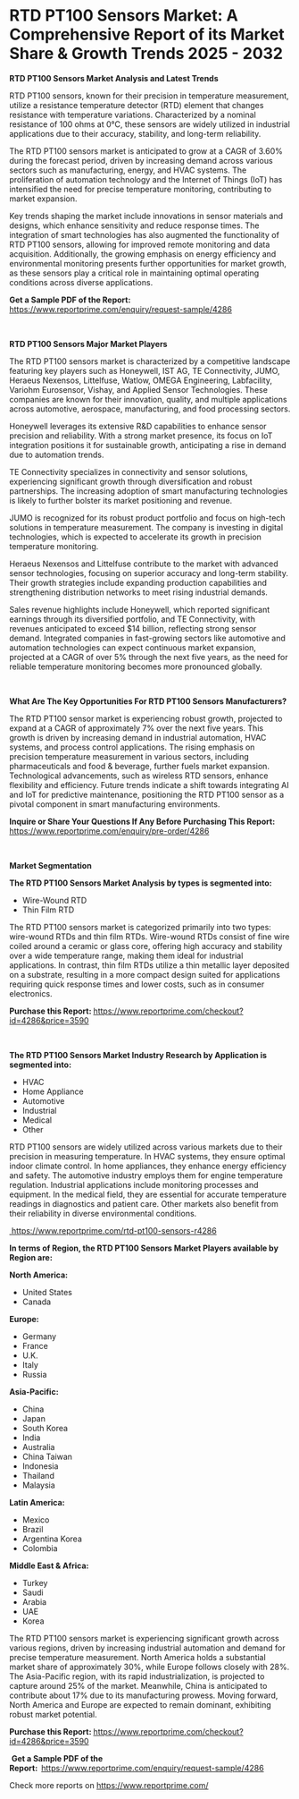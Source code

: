 <p><h1>RTD PT100 Sensors Market: A Comprehensive Report of its Market Share & Growth Trends 2025 - 2032</h1></p><p><strong>RTD PT100 Sensors Market Analysis and Latest Trends</strong></p>
<p><p>RTD PT100 sensors, known for their precision in temperature measurement, utilize a resistance temperature detector (RTD) element that changes resistance with temperature variations. Characterized by a nominal resistance of 100 ohms at 0°C, these sensors are widely utilized in industrial applications due to their accuracy, stability, and long-term reliability. </p><p>The RTD PT100 sensors market is anticipated to grow at a CAGR of 3.60% during the forecast period, driven by increasing demand across various sectors such as manufacturing, energy, and HVAC systems. The proliferation of automation technology and the Internet of Things (IoT) has intensified the need for precise temperature monitoring, contributing to market expansion. </p><p>Key trends shaping the market include innovations in sensor materials and designs, which enhance sensitivity and reduce response times. The integration of smart technologies has also augmented the functionality of RTD PT100 sensors, allowing for improved remote monitoring and data acquisition. Additionally, the growing emphasis on energy efficiency and environmental monitoring presents further opportunities for market growth, as these sensors play a critical role in maintaining optimal operating conditions across diverse applications.</p></p>
<p><strong>Get a Sample PDF of the Report:&nbsp;</strong> <a href="https://www.reportprime.com/enquiry/request-sample/4286?utm_campaign=3197&utm_medium=2&utm_source=Github&utm_content=ia&utm_term=19032025&utm_id=rtd-pt100-sensors">https://www.reportprime.com/enquiry/request-sample/4286</a></p>
<p>&nbsp;</p>
<p><strong>RTD PT100 Sensors Major Market Players</strong></p>
<p><p>The RTD PT100 sensors market is characterized by a competitive landscape featuring key players such as Honeywell, IST AG, TE Connectivity, JUMO, Heraeus Nexensos, Littelfuse, Watlow, OMEGA Engineering, Labfacility, Variohm Eurosensor, Vishay, and Applied Sensor Technologies. These companies are known for their innovation, quality, and multiple applications across automotive, aerospace, manufacturing, and food processing sectors.</p><p>Honeywell leverages its extensive R&D capabilities to enhance sensor precision and reliability. With a strong market presence, its focus on IoT integration positions it for sustainable growth, anticipating a rise in demand due to automation trends.</p><p>TE Connectivity specializes in connectivity and sensor solutions, experiencing significant growth through diversification and robust partnerships. The increasing adoption of smart manufacturing technologies is likely to further bolster its market positioning and revenue.</p><p>JUMO is recognized for its robust product portfolio and focus on high-tech solutions in temperature measurement. The company is investing in digital technologies, which is expected to accelerate its growth in precision temperature monitoring.</p><p>Heraeus Nexensos and Littelfuse contribute to the market with advanced sensor technologies, focusing on superior accuracy and long-term stability. Their growth strategies include expanding production capabilities and strengthening distribution networks to meet rising industrial demands.</p><p>Sales revenue highlights include Honeywell, which reported significant earnings through its diversified portfolio, and TE Connectivity, with revenues anticipated to exceed $14 billion, reflecting strong sensor demand. Integrated companies in fast-growing sectors like automotive and automation technologies can expect continuous market expansion, projected at a CAGR of over 5% through the next five years, as the need for reliable temperature monitoring becomes more pronounced globally.</p></p>
<p>&nbsp;</p>
<p><strong>What Are The Key Opportunities For RTD PT100 Sensors Manufacturers?</strong></p>
<p><p>The RTD PT100 sensor market is experiencing robust growth, projected to expand at a CAGR of approximately 7% over the next five years. This growth is driven by increasing demand in industrial automation, HVAC systems, and process control applications. The rising emphasis on precision temperature measurement in various sectors, including pharmaceuticals and food & beverage, further fuels market expansion. Technological advancements, such as wireless RTD sensors, enhance flexibility and efficiency. Future trends indicate a shift towards integrating AI and IoT for predictive maintenance, positioning the RTD PT100 sensor as a pivotal component in smart manufacturing environments.</p></p>
<p><strong>Inquire or Share Your Questions If Any Before Purchasing This Report:</strong> <a href="https://www.reportprime.com/enquiry/pre-order/4286?utm_campaign=3197&utm_medium=2&utm_source=Github&utm_content=ia&utm_term=19032025&utm_id=rtd-pt100-sensors">https://www.reportprime.com/enquiry/pre-order/4286</a></p>
<p>&nbsp;</p>
<p><strong>Market Segmentation</strong></p>
<p><strong>The RTD PT100 Sensors Market Analysis by types is segmented into:</strong></p>
<p><ul><li>Wire-Wound RTD</li><li>Thin Film RTD</li></ul></p>
<p><p>The RTD PT100 sensors market is categorized primarily into two types: wire-wound RTDs and thin film RTDs. Wire-wound RTDs consist of fine wire coiled around a ceramic or glass core, offering high accuracy and stability over a wide temperature range, making them ideal for industrial applications. In contrast, thin film RTDs utilize a thin metallic layer deposited on a substrate, resulting in a more compact design suited for applications requiring quick response times and lower costs, such as in consumer electronics.</p></p>
<p><strong>Purchase this Report:&nbsp;</strong><a href="https://www.reportprime.com/checkout?id=4286&price=3590&utm_campaign=3197&utm_medium=2&utm_source=Github&utm_content=ia&utm_term=19032025&utm_id=rtd-pt100-sensors">https://www.reportprime.com/checkout?id=4286&price=3590</a></p>
<p>&nbsp;</p>
<p><strong>The RTD PT100 Sensors Market Industry Research by Application is segmented into:</strong></p>
<p><ul><li>HVAC</li><li>Home Appliance</li><li>Automotive</li><li>Industrial</li><li>Medical</li><li>Other</li></ul></p>
<p><p>RTD PT100 sensors are widely utilized across various markets due to their precision in measuring temperature. In HVAC systems, they ensure optimal indoor climate control. In home appliances, they enhance energy efficiency and safety. The automotive industry employs them for engine temperature regulation. Industrial applications include monitoring processes and equipment. In the medical field, they are essential for accurate temperature readings in diagnostics and patient care. Other markets also benefit from their reliability in diverse environmental conditions.</p></p>
<p><a href="https://www.reportprime.com/rtd-pt100-sensors-r4286?utm_campaign=3197&utm_medium=2&utm_source=Github&utm_content=ia&utm_term=19032025&utm_id=rtd-pt100-sensors">&nbsp;https://www.reportprime.com/rtd-pt100-sensors-r4286</a></p>
<p><strong>In terms of Region, the RTD PT100 Sensors Market Players available by Region are:</strong></p>
<p>
    <p> <strong> North America: </strong>
        <ul>
            <li>United States</li>
            <li>Canada</li>
        </ul>
        </p> 
    <p> <strong> Europe: </strong>
        <ul>
            <li>Germany</li>
            <li>France</li>
            <li>U.K.</li>
            <li>Italy</li>
            <li>Russia</li>
        </ul>
        </p> 
    <p> <strong> Asia-Pacific: </strong>
        <ul>
            <li>China</li>
            <li>Japan</li>
            <li>South Korea</li>
            <li>India</li>
            <li>Australia</li>
            <li>China Taiwan</li>
            <li>Indonesia</li>
            <li>Thailand</li>
            <li>Malaysia</li>
        </ul>
        </p> 
    <p> <strong> Latin America: </strong>
        <ul>
            <li>Mexico</li>
            <li>Brazil</li>
            <li>Argentina Korea</li>
            <li>Colombia</li>
        </ul>
        </p> 
    <p> <strong> Middle East & Africa: </strong>
        <ul>
            <li>Turkey</li>
            <li>Saudi</li>
            <li>Arabia</li>
            <li>UAE</li>
            <li>Korea</li>
        </ul>
    </p>
    </p>
<p><p>The RTD PT100 sensors market is experiencing significant growth across various regions, driven by increasing industrial automation and demand for precise temperature measurement. North America holds a substantial market share of approximately 30%, while Europe follows closely with 28%. The Asia-Pacific region, with its rapid industrialization, is projected to capture around 25% of the market. Meanwhile, China is anticipated to contribute about 17% due to its manufacturing prowess. Moving forward, North America and Europe are expected to remain dominant, exhibiting robust market potential.</p></p>
<p><strong>Purchase this Report: </strong><a href="https://www.reportprime.com/checkout?id=4286&price=3590&utm_campaign=3197&utm_medium=2&utm_source=Github&utm_content=ia&utm_term=19032025&utm_id=rtd-pt100-sensors">https://www.reportprime.com/checkout?id=4286&price=3590</a></p>
<p>&nbsp;<strong>Get a Sample PDF of the Report:&nbsp;&nbsp;</strong><a href="https://www.reportprime.com/enquiry/request-sample/4286?utm_campaign=3197&utm_medium=2&utm_source=Github&utm_content=ia&utm_term=19032025&utm_id=rtd-pt100-sensors">https://www.reportprime.com/enquiry/request-sample/4286</a></p>
<p><strong></strong></p>
<p>Check more reports on <a href="https://www.reportprime.com/?utm_campaign=3197&utm_medium=2&utm_source=Github&utm_content=ia&utm_term=19032025&utm_id=rtd-pt100-sensors">https://www.reportprime.com/</a></p>
